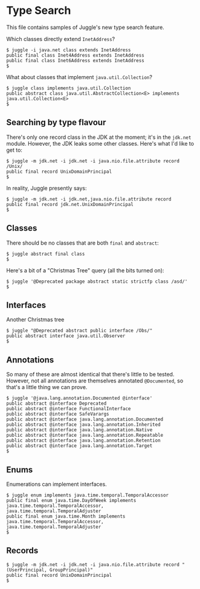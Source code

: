 <!-- 
    Juggle -- an API search tool for Java
   
    Copyright 2020,2023 Paul Bennett
   
    Licensed under the Apache License, Version 2.0 (the "License");
    you may not use this file except in compliance with the License.
    You may obtain a copy of the License at
   
       http://www.apache.org/licenses/LICENSE-2.0
   
    Unless required by applicable law or agreed to in writing, software
    distributed under the License is distributed on an "AS IS" BASIS,
    WITHOUT WARRANTIES OR CONDITIONS OF ANY KIND, either express or implied.
    See the License for the specific language governing permissions and
    limitations under the License.
-->
# Type Search

This file contains samples of Juggle's new type search feature.

Which classes directly extend `InetAddress`?
````
$ juggle -i java.net class extends InetAddress
public final class Inet4Address extends InetAddress
public final class Inet6Address extends InetAddress
$
````

What about classes that implement `java.util.Collection`?
````
$ juggle class implements java.util.Collection
public abstract class java.util.AbstractCollection<E> implements java.util.Collection<E>
$
````

## Searching by type flavour

There's only one record class in the JDK at the moment; it's in the `jdk.net` 
module.  However, the JDK leaks some other classes.  Here's what I'd like to
get to:
````
$ juggle -m jdk.net -i jdk.net -i java.nio.file.attribute record /Unix/
public final record UnixDomainPrincipal
$
````

In reality, Juggle presently says:
````
$ juggle -m jdk.net -i jdk.net,java.nio.file.attribute record
public final record jdk.net.UnixDomainPrincipal
$
````

## Classes

There should be no classes that are both `final` and `abstract`:
````
$ juggle abstract final class
$
````

Here's a bit of a "Christmas Tree" query (all the bits turned on):
````
$ juggle '@Deprecated package abstract static strictfp class /asd/'
$
````

## Interfaces

Another Christmas tree
````
$ juggle "@Deprecated abstract public interface /Obs/"  
public abstract interface java.util.Observer
$
````

## Annotations

So many of these are almost identical that there's little to be tested.
However, not all annotations are themselves annotated `@Documented`, so
that's a little thing we can prove.
````
$ juggle '@java.lang.annotation.Documented @interface'       
public abstract @interface Deprecated
public abstract @interface FunctionalInterface
public abstract @interface SafeVarargs
public abstract @interface java.lang.annotation.Documented
public abstract @interface java.lang.annotation.Inherited
public abstract @interface java.lang.annotation.Native
public abstract @interface java.lang.annotation.Repeatable
public abstract @interface java.lang.annotation.Retention
public abstract @interface java.lang.annotation.Target
$
````

## Enums

Enumerations can implement interfaces.
````
$ juggle enum implements java.time.temporal.TemporalAccessor
public final enum java.time.DayOfWeek implements java.time.temporal.TemporalAccessor, java.time.temporal.TemporalAdjuster
public final enum java.time.Month implements java.time.temporal.TemporalAccessor, java.time.temporal.TemporalAdjuster
$
````

## Records

````
$ juggle -m jdk.net -i jdk.net -i java.nio.file.attribute record "(UserPrincipal, GroupPrincipal)"
public final record UnixDomainPrincipal
$
````
